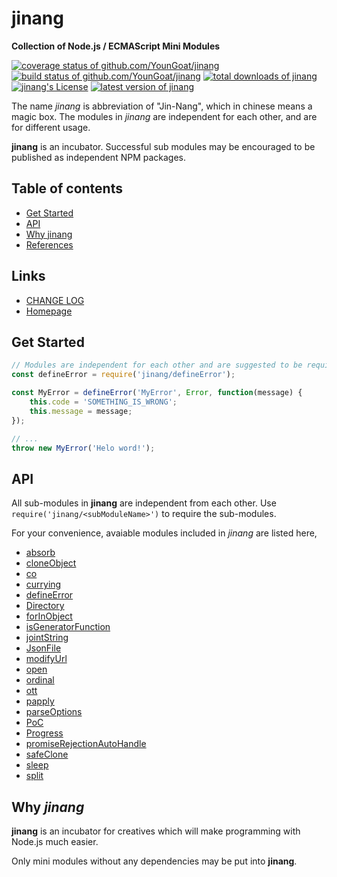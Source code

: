 #	jinang
__Collection of Node.js / ECMAScript Mini Modules__

[![coverage status of github.com/YounGoat/jinang](https://img.shields.io/coveralls/YounGoat/jinang/master.svg)](https://coveralls.io/github/YounGoat/jinang2?branch=master)
[![build status of github.com/YounGoat/jinang](https://travis-ci.org/YounGoat/jinang.svg?branch=master)](https://travis-ci.org/YounGoat/jinang)
[![total downloads of jinang](https://img.shields.io/npm/dt/jinang.svg)](https://www.npmjs.com/package/jinang)
[![jinang's License](https://img.shields.io/npm/l/jinang.svg)](https://www.npmjs.com/package/jinang)
[![latest version of jinang](https://img.shields.io/npm/v/jinang.svg)](https://www.npmjs.com/package/jinang)

The name *jinang* is abbreviation of "Jin-Nang", which in chinese means a magic box. The modules in *jinang* are independent for each other, and are for different usage.

__jinang__ is an incubator. Successful sub modules may be encouraged to be published as independent NPM packages.

##	Table of contents

*	[Get Started](#get-started)
*	[API](#api)
*	[Why jinang](#why-jinang)
*	[References](#references)

##	Links

*	[CHANGE LOG](./CHANGELOG.md)
*	[Homepage](https://github.com/YounGoat/jinang)

##	Get Started

```javascript
// Modules are independent for each other and are suggested to be required independently.
const defineError = require('jinang/defineError');

const MyError = defineError('MyError', Error, function(message) {
    this.code = 'SOMETHING_IS_WRONG';
    this.message = message;
});

// ...
throw new MyError('Helo word!');
```

##	API

All sub-modules in __jinang__ are independent from each other. Use `require('jinang/<subModuleName>')` to require the sub-modules.

For your convenience, avaiable modules included in *jinang* are listed here,

*   [absorb](./docs/absorb.md)
*   [cloneObject](./docs/cloneObject.md)
*   [co](./docs/co.md)
*   [currying](./docs/currying.md)
*   [defineError](./docs/defineError.md)
*   [Directory](./docs/Directory.md)
*   [forInObject](./docs/forInObject.md)
*   [isGeneratorFunction](./docs/isGeneratorFunction.md)
*   [jointString](./docs/jointString.md)
*   [JsonFile](./docs/JsonFile.md)
*   [modifyUrl](./docs/modifyUrl.md)
*   [open](./docs/open.md)
*   [ordinal](./docs/ordinal.md)
*   [ott](./docs/ott.md)
*   [papply](./docs/papply.md)
*   [parseOptions](./docs/parseOptions.md)
*   [PoC](./docs/PoC.md)
*   [Progress](./docs/Progress.md)
*   [promiseRejectionAutoHandle](./docs/promiseRejectionAutoHandle.md)
*   [safeClone](./docs/safeClone.md)
*   [sleep](./docs/sleep.md)
*   [split](./docs/split.md)

##  Why *jinang*

__jinang__ is an incubator for creatives which will make programming with Node.js much easier. 

Only mini modules without any dependencies may be put into __jinang__.
